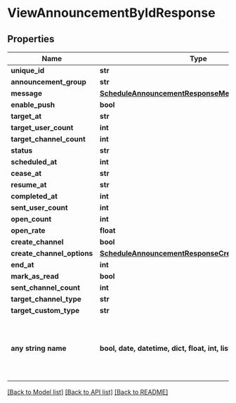# ViewAnnouncementByIdResponse


## Properties
Name | Type | Description | Notes
------------ | ------------- | ------------- | -------------
**unique_id** | **str** |  | [optional] 
**announcement_group** | **str** |  | [optional] 
**message** | [**ScheduleAnnouncementResponseMessage**](ScheduleAnnouncementResponseMessage.md) |  | [optional] 
**enable_push** | **bool** |  | [optional] 
**target_at** | **str** |  | [optional] 
**target_user_count** | **int** |  | [optional] 
**target_channel_count** | **int** |  | [optional] 
**status** | **str** |  | [optional] 
**scheduled_at** | **int** |  | [optional] 
**cease_at** | **str** |  | [optional] 
**resume_at** | **str** |  | [optional] 
**completed_at** | **int** |  | [optional] 
**sent_user_count** | **int** |  | [optional] 
**open_count** | **int** |  | [optional] 
**open_rate** | **float** |  | [optional] 
**create_channel** | **bool** |  | [optional] 
**create_channel_options** | [**ScheduleAnnouncementResponseCreateChannelOptions**](ScheduleAnnouncementResponseCreateChannelOptions.md) |  | [optional] 
**end_at** | **int** |  | [optional] 
**mark_as_read** | **bool** |  | [optional] 
**sent_channel_count** | **int** |  | [optional] 
**target_channel_type** | **str** |  | [optional] 
**target_custom_type** | **str** |  | [optional] 
**any string name** | **bool, date, datetime, dict, float, int, list, str, none_type** | any string name can be used but the value must be the correct type | [optional]

[[Back to Model list]](../README.md#documentation-for-models) [[Back to API list]](../README.md#documentation-for-api-endpoints) [[Back to README]](../README.md)


